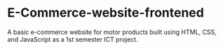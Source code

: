 # E-Commerce-website-frontened
A basic e-commerce website for motor products built using HTML, CSS, and JavaScript as a 1st semester ICT project.
